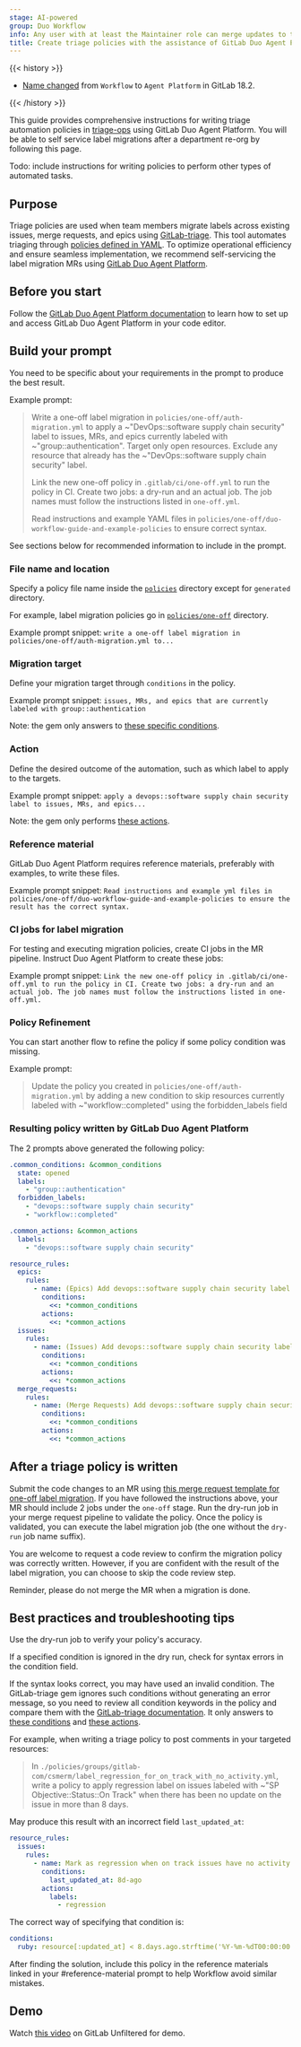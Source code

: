 ```yaml
---
stage: AI-powered
group: Duo Workflow
info: Any user with at least the Maintainer role can merge updates to this content. For details, see https://docs.gitlab.com/development/development_processes/#development-guidelines-review.
title: Create triage policies with the assistance of GitLab Duo Agent Platform
---
```


{{< history >}}

- [Name changed](https://gitlab.com/gitlab-org/gitlab/-/issues/551382) from `Workflow` to `Agent Platform` in GitLab 18.2.

{{< /history >}}

This guide provides comprehensive instructions for writing triage automation policies in [triage-ops](https://gitlab.com/gitlab-org/quality/triage-ops) using GitLab Duo Agent Platform. You will be able to self service label migrations after a department re-org by following this page.

Todo: include instructions for writing policies to perform other types of automated tasks.

## Purpose

Triage policies are used when team members migrate labels across existing issues, merge requests, and epics using [GitLab-triage](https://gitlab.com/gitlab-org/ruby/gems/gitlab-triage). This tool automates triaging through [policies defined in YAML](https://gitlab.com/gitlab-org/ruby/gems/gitlab-triage#what-is-a-triage-policy). To optimize operational efficiency and ensure seamless implementation, we recommend self-servicing the label migration MRs using [GitLab Duo Agent Platform](../../user/duo_agent_platform/_index.md).

## Before you start

Follow the [GitLab Duo Agent Platform documentation](../../user/duo_agent_platform/_index.md) to learn how to set up and access GitLab Duo Agent Platform in your code editor.

## Build your prompt

You need to be specific about your requirements in the prompt to produce the best result.

Example prompt:

> Write a one-off label migration in `policies/one-off/auth-migration.yml` to apply a ~"DevOps::software supply chain security" label to issues, MRs, and epics currently labeled with ~"group::authentication". Target only open resources. Exclude any resource that already has the ~"DevOps::software supply chain security" label.
>
> Link the new one-off policy in `.gitlab/ci/one-off.yml` to run the policy in CI. Create two jobs: a dry-run and an actual job. The job names must follow the instructions listed in `one-off.yml`.
>
> Read instructions and example YAML files in `policies/one-off/duo-workflow-guide-and-example-policies` to ensure correct syntax.

See sections below for recommended information to include in the prompt.

### File name and location

Specify a policy file name inside the [`policies`](https://gitlab.com/gitlab-org/quality/triage-ops/-/tree/master/policies?ref_type=heads) directory except for `generated` directory.

For example, label migration policies go in [`policies/one-off`](https://gitlab.com/gitlab-org/quality/triage-ops/-/tree/master/policies/one-off) directory.

Example prompt snippet: `write a one-off label migration in policies/one-off/auth-migration.yml to...`

### Migration target

Define your migration target through `conditions` in the policy.

Example prompt snippet: `issues, MRs, and epics that are currently labeled with group::authentication`

Note: the gem only answers to [these specific conditions](https://gitlab.com/gitlab-org/ruby/gems/gitlab-triage#conditions-field).

### Action

Define the desired outcome of the automation, such as which label to apply to the targets.

Example prompt snippet: `apply a devops::software supply chain security label to issues, MRs, and epics...`

Note: the gem only performs [these actions](https://gitlab.com/gitlab-org/ruby/gems/gitlab-triage#actions-field).

### Reference material

GitLab Duo Agent Platform requires reference materials, preferably with examples, to write these files.

Example prompt snippet: `Read instructions and example yml files in policies/one-off/duo-workflow-guide-and-example-policies to ensure the result has the correct syntax.`

### CI jobs for label migration

For testing and executing migration policies, create CI jobs in the MR pipeline. Instruct Duo Agent Platform to create these jobs:

Example prompt snippet: `Link the new one-off policy in .gitlab/ci/one-off.yml to run the policy in CI. Create two jobs: a dry-run and an actual job. The job names must follow the instructions listed in one-off.yml.`

### Policy Refinement

You can start another flow to refine the policy if some policy condition was missing.

Example prompt:

> Update the policy you created in `policies/one-off/auth-migration.yml` by adding a new condition to skip resources currently labeled with ~"workflow::completed" using the forbidden_labels field

### Resulting policy written by GitLab Duo Agent Platform

The 2 prompts above generated the following policy:

```yaml
.common_conditions: &common_conditions
  state: opened
  labels:
    - "group::authentication"
  forbidden_labels:
    - "devops::software supply chain security"
    - "workflow::completed"

.common_actions: &common_actions
  labels:
    - "devops::software supply chain security"

resource_rules:
  epics:
    rules:
      - name: (Epics) Add devops::software supply chain security label to group::authentication epics
        conditions:
          <<: *common_conditions
        actions:
          <<: *common_actions
  issues:
    rules:
      - name: (Issues) Add devops::software supply chain security label to group::authentication issues
        conditions:
          <<: *common_conditions
        actions:
          <<: *common_actions
  merge_requests:
    rules:
      - name: (Merge Requests) Add devops::software supply chain security label to group::authentication MRs
        conditions:
          <<: *common_conditions
        actions:
          <<: *common_actions
```

## After a triage policy is written

Submit the code changes to an MR using [this merge request template for one-off label migration](https://gitlab.com/gitlab-org/quality/triage-ops/-/blob/master/.gitlab/merge_request_templates/One-off-label-migration.md). If you have followed the instructions above, your MR should include 2 jobs under the `one-off` stage. Run the dry-run job in your merge request pipeline to validate the policy. Once the policy is validated, you can execute the label migration job (the one without the `dry-run` job name suffix).

You are welcome to request a code review to confirm the migration policy was correctly written. However, if you are confident with the result of the label migration, you can choose to skip the code review step.

Reminder, please do not merge the MR when a migration is done.

## Best practices and troubleshooting tips

Use the dry-run job to verify your policy's accuracy.

If a specified condition is ignored in the dry run, check for syntax errors in the condition field.

If the syntax looks correct, you may have used an invalid condition. The GitLab-triage gem ignores such conditions without generating an error message, so you need to review all condition keywords in the policy and compare them with the [GitLab-triage documentation](https://gitlab.com/gitlab-org/ruby/gems/gitlab-triage#defining-a-policy). It only answers to [these conditions](https://gitlab.com/gitlab-org/ruby/gems/gitlab-triage#conditions-field) and [these actions](https://gitlab.com/gitlab-org/ruby/gems/gitlab-triage#actions-field).

For example, when writing a triage policy to post comments in your targeted resources:

> In `./policies/groups/gitlab-com/csmerm/label_regression_for_on_track_with_no_activity.yml`, write a policy to apply regression label on issues labeled with ~"SP Objective::Status::On Track" when there has been no update on the issue in more than 8 days.

May produce this result with an incorrect field `last_updated_at`:

```yaml
resource_rules:
  issues:
    rules:
      - name: Mark as regression when on track issues have no activity for 8+ days
        conditions:
          last_updated_at: 8d-ago
        actions:
          labels:
            - regression
```

The correct way of specifying that condition is:

```yaml
conditions:
  ruby: resource[:updated_at] < 8.days.ago.strftime('%Y-%m-%dT00:00:00.000Z')
```

After finding the solution, include this policy in the reference materials linked in your #reference-material prompt to help Workflow avoid similar mistakes.

## Demo

Watch [this video](https://www.youtube.com/watch?v=AoCD4hh2nhc) on GitLab Unfiltered for demo.
